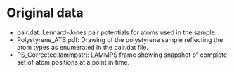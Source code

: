 # Original data

- pair.dat: Lennard-Jones pair potentials for atoms used in the sample.
- Polystyrene_ATB.pdf: Drawing of the polystyrene sample reflecting the atom types as enumerated in the pair.dat file. 
- PS_Corrected.lammpstrj: LAMMPS frame showing snapshot of complete set of atom positions at a point in time. 

